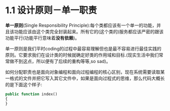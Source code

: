 # 1.1 设计原则－单一职责

**单一原则**(Single Responsibility Principle):每个类都应该有一个单一的功能，并且该功能应该由这个类完全封装起来。所有它的(这个类的)服务都应该严密的跟该功能平行(功能平行意味着**没有依赖**)。

单一原则是我们平时coding的过程中最容易理解但也是最不容易进行最佳实践的原则。它要求我们在设计类的时候就确定好类的作用域和目标.(现实生活中我们常常做不到这点，所以便有了后续的重构等等,so sad)。

如何分配职责也是面向对象编程和面向过程编程的核心区别，现在系统需要读取某一格式的文件并把它写入其它文件中，如果是面向过程式的思维，那么代码大概长的是下面这个样子:

``` php
public function index()
{
}

```


